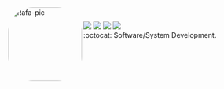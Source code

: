 
  
  <img align="left" alt="Rafa-pic" height="150" style="border-radius:50px;" src="https://64.media.tumblr.com/2c33f4e6e264cad6fe5b2695cb30472d/66017b3acf2b1d6f-2e/s500x750/f0f3b8c640a9d004d460266a021f4d3a61f0e4d9.gifv">
</div>
  
  ##
 
<div> 
   <a href="https://instagram.com/ninanlp" target="_blank"><img src="https://img.shields.io/badge/-Instagram-%23E4405F?style=for-the-badge&logo=instagram&logoColor=white" target="_blank"></a>
  <a href="https://facebook.com/nina.lapa.16" target="_blank"><img src="https://img.shields.io/badge/Facebook-1877F2?style=for-the-badge&logo=facebook&logoColor=white"></a>
  <a href="https://www.linkedin.com/in/maria-nina-nascimento-lapa-23825521a/" target="_blank"><img src="https://img.shields.io/badge/LinkedIn-0077B5?style=for-the-badge&logo=linkedin&logoColor=white"></a>
  <a href="https://steamcommunity.com/id/mnnlx/" target="_blank"><img src="https://img.shields.io/badge/Steam-000000?style=for-the-badge&logo=steam&logoColor=white"></a>
</br>
  :octocat: Software/System Development.
</div>
  
  
  
   
